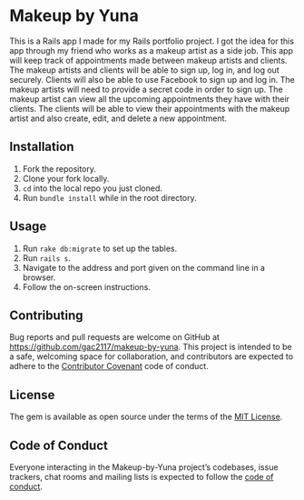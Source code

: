 # Makeup by Yuna

This is a Rails app I made for my Rails portfolio project. I got the idea for this app through my friend who works as a makeup artist as a side job. This app will keep track of appointments made between makeup artists and clients. The makeup artists and clients will be able to sign up, log in, and log out securely. Clients will also be able to use Facebook to sign up and log in. The makeup artists will need to provide a secret code in order to sign up. The makeup artist can view all the upcoming appointments they have with their clients. The clients will be able to view their appointments with the makeup artist and also create, edit, and delete a new appointment.

## Installation
1. Fork the repository.
2. Clone your fork locally.
3. `cd` into the local repo you just cloned.
4. Run `bundle install` while in the root directory.

## Usage
1. Run `rake db:migrate` to set up the tables.
2. Run `rails s`.
3. Navigate to the address and port given on the command line in a browser.
4. Follow the on-screen instructions.

## Contributing

Bug reports and pull requests are welcome on GitHub at https://github.com/gac2117/makeup-by-yuna. This project is intended to be a safe, welcoming space for collaboration, and contributors are expected to adhere to the [Contributor Covenant](http://contributor-covenant.org) code of conduct.

## License

The gem is available as open source under the terms of the [MIT License](https://opensource.org/licenses/MIT).

## Code of Conduct

Everyone interacting in the Makeup-by-Yuna project’s codebases, issue trackers, chat rooms and mailing lists is expected to follow the [code of conduct](https://github.com/gac2117/daily-exercise-cms/blob/master/CODE_OF_CONDUCT.md).
